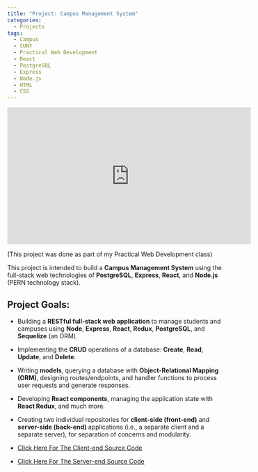 ```yaml
---
title: "Project: Campus Management System"
categories:
  - Projects
tags:
  - Campus
  - CUNY
  - Practical Web Development
  - React
  - PostgreSQL
  - Express
  - Node.js
  - HTML
  - CSS
---
```

<iframe width="560" height="315" src="https://www.youtube.com/embed/VYpdt4hCvh4" frameborder="0" allow="accelerometer; autoplay; encrypted-media; gyroscope; picture-in-picture" allowfullscreen></iframe>

(This project was done as part of my Practical Web Development class)

This project is intended to build a **Campus Management System** using the full-stack web technologies of **PostgreSQL**, **Express**, **React**, and **Node.js** (PERN technology stack).

## Project Goals:

- Building a **RESTful full-stack web application** to manage students and campuses using **Node**, **Express**, **React**, **Redux**, **PostgreSQL**, and **Sequelize** (an ORM).
  
- Implementing the **CRUD** operations of a database: **Create**, **Read**, **Update**, and **Delete**.
  
- Writing **models**, querying a database with **Object-Relational Mapping (ORM)**, designing routes/endpoints, and handler functions to process user requests and generate responses.
  
- Developing **React components**, managing the application state with **React Redux**, and much more.
  
- Creating two individual repositories for **client-side (front-end)** and **server-side (back-end)** applications (i.e., a separate client and a separate server), for separation of concerns and modularity.

- [Click Here For The Client-end Source Code](https://github.com/pasteldetective/CRUDClient)

- [Click Here For The Server-end Source Code](https://github.com/pasteldetective/CRUDServer)